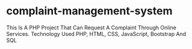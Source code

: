 # complaint-management-system
This Is A PHP Project That Can Request A Complaint Through Online Services. Technology Used PHP, HTML, CSS, JavaScript, Bootstrap And SQL
